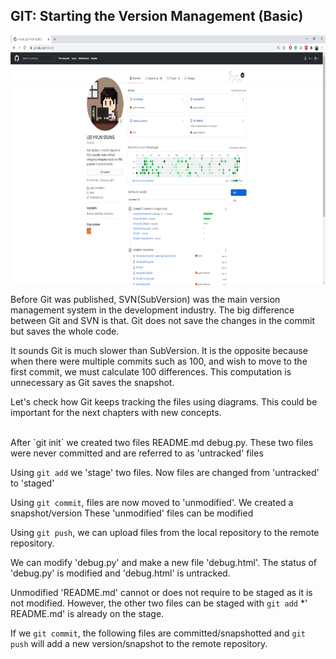 ## GIT: Starting the Version Management (Basic)

<p align="center">
<img align="center" height=400 src="img/chapter2/Github_main.png">
</p>

Before Git was published, SVN(SubVersion) was the main version management system in the development industry. The big difference between Git and SVN is that. Git does not save the changes in the commit but saves the whole code. 

It sounds Git is much slower than SubVersion. It is the opposite because when there were multiple commits such as 100, and wish to move to the first commit, we must calculate 100 differences. This computation is unnecessary as Git saves the snapshot.

Let's check how Git keeps tracking the files using diagrams. This could be important for the next chapters with new concepts.

</br>
After `git init` we created two files README.md debug.py. These two files were never committed and are referred to as  'untracked' files
</br>


Using `git add` we 'stage' two files. Now files are changed from 'untracked' to 'staged'

Using `git commit`, files are now moved to 'unmodified'. We created a snapshot/version These 'unmodified' files can be modified

Using `git push`, we can upload files from the local repository to the remote repository. 

We can modify 'debug.py' and make a new file 'debug.html'. The status of 'debug.py' is modified and 'debug.html' is untracked.

Unmodified 'README.md' cannot or does not require to be staged as it is not modified. However, the other two files can be staged with `git add` *' README.md' is already on the stage.

If we `git commit`, the following files are committed/snapshotted and `git push` will add a new version/snapshot to the remote repository.